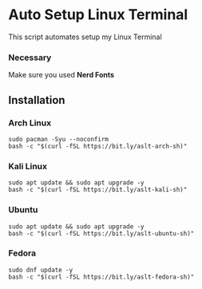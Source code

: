 # Auto Setup Linux Terminal
This script automates setup my Linux Terminal

### Necessary
Make sure you used **Nerd Fonts**

## Installation
### Arch Linux
```
sudo pacman -Syu --noconfirm
bash -c "$(curl -fSL https://bit.ly/aslt-arch-sh)"
```

### Kali Linux
```
sudo apt update && sudo apt upgrade -y
bash -c "$(curl -fSL https://bit.ly/aslt-kali-sh)"
```

### Ubuntu
```
sudo apt update && sudo apt upgrade -y
bash -c "$(curl -fSL https://bit.ly/aslt-ubuntu-sh)"
```

### Fedora
```
sudo dnf update -y
bash -c "$(curl -fSL https://bit.ly/aslt-fedora-sh)"
```
